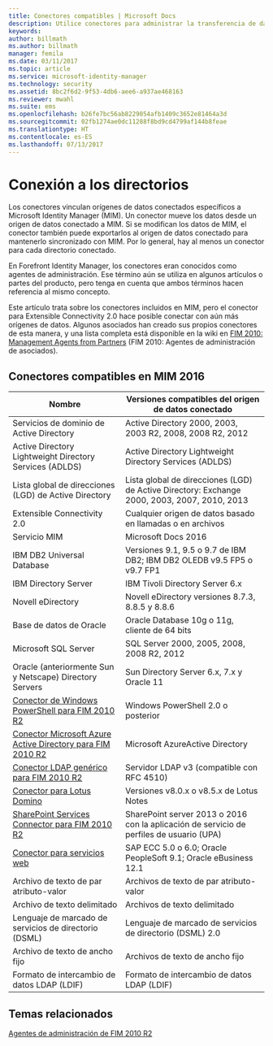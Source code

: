 ```yaml
---
title: Conectores compatibles | Microsoft Docs
description: Utilice conectores para administrar la transferencia de datos entre MIM y los directorios.
keywords: 
author: billmath
ms.author: billmath
manager: femila
ms.date: 03/11/2017
ms.topic: article
ms.service: microsoft-identity-manager
ms.technology: security
ms.assetid: 8bc2f6d2-9f53-4db6-aee6-a937ae468163
ms.reviewer: mwahl
ms.suite: ems
ms.openlocfilehash: b26fe7bc56ab8229054afb1409c3652e81464a3d
ms.sourcegitcommit: 02fb1274ae0dc11288f8bd9cd4799af144b8feae
ms.translationtype: HT
ms.contentlocale: es-ES
ms.lasthandoff: 07/13/2017
---
```

# Conexión a los directorios
<a id="connect-to-your-directories" class="xliff"></a>

Los conectores vinculan orígenes de datos conectados específicos a Microsoft Identity Manager (MIM). Un conector mueve los datos desde un origen de datos conectado a MIM. Si se modifican los datos de MIM, el conector también puede exportarlos al origen de datos conectado para mantenerlo sincronizado con MIM. Por lo general, hay al menos un conector para cada directorio conectado.

En Forefront Identity Manager, los conectores eran conocidos como agentes de administración. Ese término aún se utiliza en algunos artículos o partes del producto, pero tenga en cuenta que ambos términos hacen referencia al mismo concepto.

Este artículo trata sobre los conectores incluidos en MIM, pero el conector para Extensible Connectivity 2.0 hace posible conectar con aún más orígenes de datos. Algunos asociados han creado sus propios conectores de esta manera, y una lista completa está disponible en la wiki en [FIM 2010: Management Agents from Partners](http://social.technet.microsoft.com/wiki/contents/articles/1589.fim-2010-management-agents-from-partners.aspx) (FIM 2010: Agentes de administración de asociados).

## Conectores compatibles en MIM 2016
<a id="supported-connectors-in-mim-2016" class="xliff"></a>

| Nombre | Versiones compatibles del origen de datos conectado |
| ---- | ----------------------------------------------- |
| Servicios de dominio de Active Directory | Active Directory 2000, 2003, 2003 R2, 2008, 2008 R2, 2012 |
| Active Directory Lightweight Directory Services (ADLDS) | Active Directory Lightweight Directory Services (ADLDS) |
| Lista global de direcciones (LGD) de Active Directory | Lista global de direcciones (LGD) de Active Directory: Exchange 2000, 2003, 2007, 2010, 2013 |
| Extensible Connectivity 2.0 | Cualquier origen de datos basado en llamadas o en archivos |
| Servicio MIM | Microsoft Docs 2016 |
| IBM DB2 Universal Database | Versiones 9.1, 9.5 o 9.7 de IBM DB2; IBM DB2 OLEDB v9.5 FP5 o v9.7 FP1 |
| IBM Directory Server | IBM Tivoli Directory Server 6.x |
| Novell eDirectory | Novell eDirectory versiones 8.7.3, 8.8.5 y 8.8.6 |
| Base de datos de Oracle | Oracle Database 10g o 11g, cliente de 64 bits |
| Microsoft SQL Server | SQL Server 2000, 2005, 2008, 2008 R2, 2012 |
| Oracle (anteriormente Sun y Netscape) Directory Servers | Sun Directory Server 6.x, 7.x y Oracle 11 |
| [Conector de Windows PowerShell para FIM 2010 R2](https://msdn.microsoft.com/en-us/library/dn640417.aspx) | Windows PowerShell 2.0 o posterior |
| [Conector Microsoft Azure Active Directory para FIM 2010 R2](https://msdn.microsoft.com/en-us/library/dn511001.aspx) | Microsoft AzureActive Directory |
| [Conector LDAP genérico para FIM 2010 R2](https://msdn.microsoft.com/en-us/library/dn510997.aspx) | Servidor LDAP v3 (compatible con RFC 4510) |
| [Conector para Lotus Domino](https://msdn.microsoft.com/en-us/library/hh859750.aspx) | Versiones v8.0.x o v8.5.x de Lotus Notes |
| [SharePoint Services Connector para FIM 2010 R2](https://msdn.microsoft.com/en-us/library/dn511003.aspx) | SharePoint server 2013 o 2016 con la aplicación de servicio de perfiles de usuario (UPA) |
| [Conector para servicios web](https://www.microsoft.com/en-us/download/details.aspx?id=51495) | SAP ECC 5.0 o 6.0; Oracle PeopleSoft 9.1; Oracle eBusiness 12.1 |
| Archivo de texto de par atributo-valor | Archivos de texto de par atributo-valor |
| Archivo de texto delimitado | Archivos de texto delimitado |
| Lenguaje de marcado de servicios de directorio (DSML) | Lenguaje de marcado de servicios de directorio (DSML) 2.0 |
| Archivo de texto de ancho fijo | Archivos de texto de ancho fijo |
| Formato de intercambio de datos LDAP (LDIF) | Formato de intercambio de datos LDAP (LDIF) |

## Temas relacionados
<a id="related-topics" class="xliff"></a>

[Agentes de administración de FIM 2010 R2](https://technet.microsoft.com/library/jj133885.aspx)
